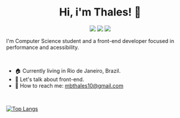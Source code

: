 <h1 align="center">Hi, i'm Thales! 👋</h1>

<p align="center">
  <img src="https://i.imgur.com/AJXLlCj.png" href="https://twitter.com/mbthales_/"/>
  <img src="https://i.imgur.com/DdUwpfU.png" href="https://stackoverflow.com/users/11621887/thales-maia">
  <img src="https://i.imgur.com/Lqgkvwr.png" href="https://www.linkedin.com/in/mbthales/">
</p>

<p>I'm Computer Science student and a front-end developer focused in performance and acessibility.</p>

<br/>

- 🏠 Currently living in Rio de Janeiro, Brazil.
- 💬 Let's talk about front-end. 
- 📮 How to reach me: mbthales10@gmail.com

<br/>

[![Top Langs](https://github-readme-stats.vercel.app/api/top-langs/?username=mbthales)](https://github.com/mbthales/github-readme-stats)
